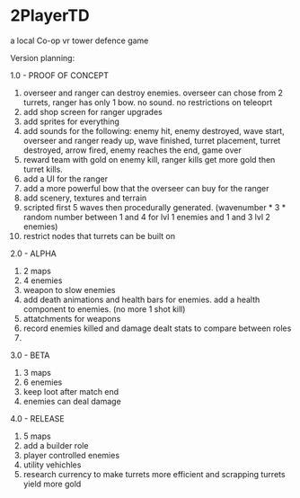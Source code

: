 # 2PlayerTD
a local Co-op vr tower defence game


Version planning:

1.0 - PROOF OF CONCEPT
1.	overseer and ranger can destroy enemies. overseer can chose from 2 turrets, ranger has only 1 bow. no sound. no restrictions on teleoprt
2.	add shop screen for ranger upgrades
3.	add sprites for everything
4.	add sounds for the following: enemy hit, enemy destroyed, wave start, overseer and ranger ready up, wave finished, turret placement, turret destroyed, arrow fired, enemy reaches the end, game over
5.	reward team with gold on enemy kill, ranger kills get more gold then turret kills. 
6.	add a UI for the ranger
7.	add a more powerful bow that the overseer can buy for the ranger
8.	add scenery, textures and terrain
9.	scripted first 5 waves then procedurally generated. (wavenumber * 3 * random number between 1 and 4 for lvl 1 enemies and 1 and 3 lvl 2 enemies)
10.	restrict nodes that turrets can be built on

2.0 - ALPHA
1.	2 maps
2.	4 enemies
3.	weapon to slow enemies
4.	add death animations and health bars for enemies. add a health component to enemies. (no more 1 shot kill)
5.	attatchments for weapons
6.	record enemies killed and damage dealt stats to compare between roles
7.	
3.0 - BETA
1.	3 maps
2.	6 enemies
3.	keep loot after match end
4.	enemies can deal damage

4.0 - RELEASE
1.	5 maps
2.	add a builder role
3.	player controlled enemies
4.	utility vehichles
5.	research currency to make turrets more efficient and scrapping turrets yield more gold
